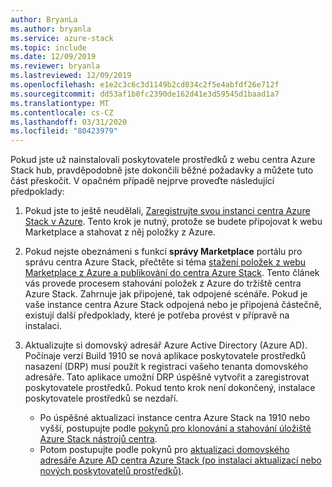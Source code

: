 ```yaml
---
author: BryanLa
ms.author: bryanla
ms.service: azure-stack
ms.topic: include
ms.date: 12/09/2019
ms.reviewer: bryanla
ms.lastreviewed: 12/09/2019
ms.openlocfilehash: e1e2c3c6c3d1149b2cd034c2f5e4abfdf26e712f
ms.sourcegitcommit: dd53af1b0fc2390de162d41e3d59545d1baad1a7
ms.translationtype: MT
ms.contentlocale: cs-CZ
ms.lasthandoff: 03/31/2020
ms.locfileid: "80423979"
---
```

Pokud jste už nainstalovali poskytovatele prostředků z webu centra Azure Stack hub, pravděpodobně jste dokončili běžné požadavky a můžete tuto část přeskočit. V opačném případě nejprve proveďte následující předpoklady: 

1. Pokud jste to ještě neudělali, [Zaregistrujte svou instanci centra Azure Stack v Azure](../operator/azure-stack-registration.md). Tento krok je nutný, protože se budete připojovat k webu Marketplace a stahovat z něj položky z Azure.

2. Pokud nejste obeznámeni s funkcí **správy Marketplace** portálu pro správu centra Azure Stack, přečtěte si téma [stažení položek z webu Marketplace z Azure a publikování do centra Azure Stack](../operator/azure-stack-download-azure-marketplace-item.md). Tento článek vás provede procesem stahování položek z Azure do tržiště centra Azure Stack. Zahrnuje jak připojené, tak odpojené scénáře. Pokud je vaše instance centra Azure Stack odpojená nebo je připojená částečně, existují další předpoklady, které je potřeba provést v přípravě na instalaci.

3. Aktualizujte si domovský adresář Azure Active Directory (Azure AD). Počínaje verzí Build 1910 se nová aplikace poskytovatele prostředků nasazení (DRP) musí použít k registraci vašeho tenanta domovského adresáře. Tato aplikace umožní DRP úspěšně vytvořit a zaregistrovat poskytovatele prostředků. Pokud tento krok není dokončený, instalace poskytovatele prostředků se nezdaří. 

   - Po úspěšné aktualizaci instance centra Azure Stack na 1910 nebo vyšší, postupujte podle [pokynů pro klonování a stahování úložiště Azure Stack nástrojů centra](../operator/azure-stack-powershell-download.md). 
   - Potom postupujte podle pokynů pro [aktualizaci domovského adresáře Azure AD centra Azure Stack (po instalaci aktualizací nebo nových poskytovatelů prostředků)](https://github.com/Azure/AzureStack-Tools/tree/master/Identity#updating-the-azure-stack-aad-home-directory-after-installing-updates-or-new-resource-providers). 
